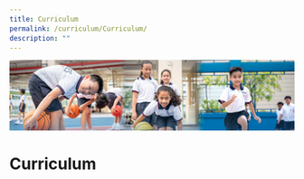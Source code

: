 ```yaml
---
title: Curriculum
permalink: /curriculum/Curriculum/
description: ""
---
```

![](/images/Our%20Learning%20Experiences.jpg)

Curriculum
==========

